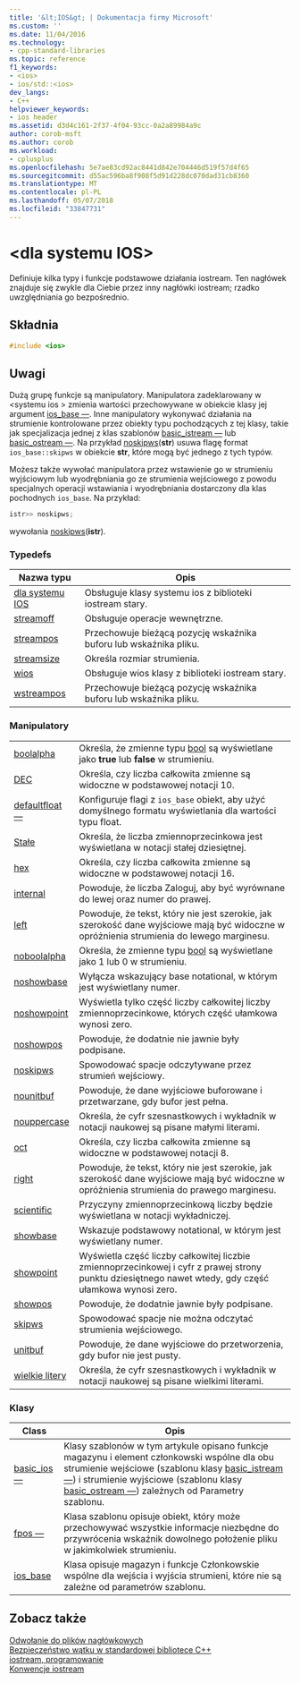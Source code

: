 ```yaml
---
title: '&lt;IOS&gt; | Dokumentacja firmy Microsoft'
ms.custom: ''
ms.date: 11/04/2016
ms.technology:
- cpp-standard-libraries
ms.topic: reference
f1_keywords:
- <ios>
- ios/std::<ios>
dev_langs:
- C++
helpviewer_keywords:
- ios header
ms.assetid: d3d4c161-2f37-4f04-93cc-0a2a89984a9c
author: corob-msft
ms.author: corob
ms.workload:
- cplusplus
ms.openlocfilehash: 5e7ae83cd92ac8441d842e704446d519f57d4f65
ms.sourcegitcommit: d55ac596ba8f908f5d91d228dc070dad31cb8360
ms.translationtype: MT
ms.contentlocale: pl-PL
ms.lasthandoff: 05/07/2018
ms.locfileid: "33847731"
---
```

# <a name="ltiosgt"></a>&lt;dla systemu IOS&gt;

Definiuje kilka typy i funkcje podstawowe działania iostream. Ten nagłówek znajduje się zwykle dla Ciebie przez inny nagłówki iostream; rzadko uwzględniania go bezpośrednio.

## <a name="syntax"></a>Składnia

```cpp
#include <ios>

```

## <a name="remarks"></a>Uwagi

Dużą grupę funkcje są manipulatory. Manipulatora zadeklarowany w \<systemu ios > zmienia wartości przechowywane w obiekcie klasy jej argument [ios_base —](../standard-library/ios-base-class.md). Inne manipulatory wykonywać działania na strumienie kontrolowane przez obiekty typu pochodzących z tej klasy, takie jak specjalizacja jednej z klas szablonów [basic_istream —](../standard-library/basic-istream-class.md) lub [basic_ostream —](../standard-library/basic-ostream-class.md). Na przykład [noskipws](../standard-library/ios-functions.md#noskipws)(**str**) usuwa flagę format `ios_base::skipws` w obiekcie **str**, które mogą być jednego z tych typów.

Możesz także wywołać manipulatora przez wstawienie go w strumieniu wyjściowym lub wyodrębniania go ze strumienia wejściowego z powodu specjalnych operacji wstawiania i wyodrębniania dostarczony dla klas pochodnych `ios_base`. Na przykład:

```cpp
istr>> noskipws;
```

wywołania [noskipws](../standard-library/ios-functions.md#noskipws)(**istr**).

### <a name="typedefs"></a>Typedefs

|Nazwa typu|Opis|
|-|-|
|[dla systemu IOS](../standard-library/ios-typedefs.md#ios)|Obsługuje klasy systemu ios z biblioteki iostream stary.|
|[streamoff](../standard-library/ios-typedefs.md#streamoff)|Obsługuje operacje wewnętrzne.|
|[streampos](../standard-library/ios-typedefs.md#streampos)|Przechowuje bieżącą pozycję wskaźnika buforu lub wskaźnika pliku.|
|[streamsize](../standard-library/ios-typedefs.md#streamsize)|Określa rozmiar strumienia.|
|[wios](../standard-library/ios-typedefs.md#wios)|Obsługuje wios klasy z biblioteki iostream stary.|
|[wstreampos](../standard-library/ios-typedefs.md#wstreampos)|Przechowuje bieżącą pozycję wskaźnika buforu lub wskaźnika pliku.|

### <a name="manipulators"></a>Manipulatory

|||
|-|-|
|[boolalpha](../standard-library/ios-functions.md#boolalpha)|Określa, że zmienne typu [bool](../cpp/bool-cpp.md) są wyświetlane jako **true** lub **false** w strumieniu.|
|[DEC](../standard-library/ios-functions.md#dec)|Określa, czy liczba całkowita zmienne są widoczne w podstawowej notacji 10.|
|[defaultfloat —](../standard-library/ios-functions.md#ios_defaultfloat)|Konfiguruje flagi z `ios_base` obiekt, aby użyć domyślnego formatu wyświetlania dla wartości typu float.|
|[Stałe](../standard-library/ios-functions.md#fixed)|Określa, że liczba zmiennoprzecinkowa jest wyświetlana w notacji stałej dziesiętnej.|
|[hex](../standard-library/ios-functions.md#hex)|Określa, czy liczba całkowita zmienne są widoczne w podstawowej notacji 16.|
|[internal](../standard-library/ios-functions.md#internal)|Powoduje, że liczba Zaloguj, aby być wyrównane do lewej oraz numer do prawej.|
|[left](../standard-library/ios-functions.md#left)|Powoduje, że tekst, który nie jest szerokie, jak szerokość dane wyjściowe mają być widoczne w opróżnienia strumienia do lewego marginesu.|
|[noboolalpha](../standard-library/ios-functions.md#noboolalpha)|Określa, że zmienne typu [bool](../cpp/bool-cpp.md) są wyświetlane jako 1 lub 0 w strumieniu.|
|[noshowbase](../standard-library/ios-functions.md#noshowbase)|Wyłącza wskazujący base notational, w którym jest wyświetlany numer.|
|[noshowpoint](../standard-library/ios-functions.md#noshowpoint)|Wyświetla tylko część liczby całkowitej liczby zmiennoprzecinkowe, których część ułamkowa wynosi zero.|
|[noshowpos](../standard-library/ios-functions.md#noshowpos)|Powoduje, że dodatnie nie jawnie były podpisane.|
|[noskipws](../standard-library/ios-functions.md#noskipws)|Spowodować spacje odczytywane przez strumień wejściowy.|
|[nounitbuf](../standard-library/ios-functions.md#nounitbuf)|Powoduje, że dane wyjściowe buforowane i przetwarzane, gdy bufor jest pełna.|
|[nouppercase](../standard-library/ios-functions.md#nouppercase)|Określa, że cyfr szesnastkowych i wykładnik w notacji naukowej są pisane małymi literami.|
|[oct](../standard-library/ios-functions.md#oct)|Określa, czy liczba całkowita zmienne są widoczne w podstawowej notacji 8.|
|[right](../standard-library/ios-functions.md#right)|Powoduje, że tekst, który nie jest szerokie, jak szerokość dane wyjściowe mają być widoczne w opróżnienia strumienia do prawego marginesu.|
|[scientific](../standard-library/ios-functions.md#scientific)|Przyczyny zmiennoprzecinkową liczby będzie wyświetlana w notacji wykładniczej.|
|[showbase](../standard-library/ios-functions.md#showbase)|Wskazuje podstawowy notational, w którym jest wyświetlany numer.|
|[showpoint](../standard-library/ios-functions.md#showpoint)|Wyświetla część liczby całkowitej liczbie zmiennoprzecinkowej i cyfr z prawej strony punktu dziesiętnego nawet wtedy, gdy część ułamkowa wynosi zero.|
|[showpos](../standard-library/ios-functions.md#showpos)|Powoduje, że dodatnie jawnie były podpisane.|
|[skipws](../standard-library/ios-functions.md#skipws)|Spowodować spacje nie można odczytać strumienia wejściowego.|
|[unitbuf](../standard-library/ios-functions.md#unitbuf)|Powoduje, że dane wyjściowe do przetworzenia, gdy bufor nie jest pusty.|
|[wielkie litery](../standard-library/ios-functions.md#uppercase)|Określa, że cyfr szesnastkowych i wykładnik w notacji naukowej są pisane wielkimi literami.|

### <a name="classes"></a>Klasy

|Class|Opis|
|-|-|
|[basic_ios —](../standard-library/basic-ios-class.md)|Klasy szablonów w tym artykule opisano funkcje magazynu i element członkowski wspólne dla obu strumienie wejściowe (szablonu klasy [basic_istream —](../standard-library/basic-istream-class.md)) i strumienie wyjściowe (szablonu klasy [basic_ostream —](../standard-library/basic-ostream-class.md)) zależnych od Parametry szablonu.|
|[fpos —](../standard-library/fpos-class.md)|Klasa szablonu opisuje obiekt, który może przechowywać wszystkie informacje niezbędne do przywrócenia wskaźnik dowolnego położenie pliku w jakimkolwiek strumieniu.|
|[ios_base](../standard-library/ios-base-class.md)|Klasa opisuje magazyn i funkcje Członkowskie wspólne dla wejścia i wyjścia strumieni, które nie są zależne od parametrów szablonu.|

## <a name="see-also"></a>Zobacz także

[Odwołanie do plików nagłówkowych](../standard-library/cpp-standard-library-header-files.md)<br/>
[Bezpieczeństwo wątku w standardowej bibliotece C++](../standard-library/thread-safety-in-the-cpp-standard-library.md)<br/>
[iostream, programowanie](../standard-library/iostream-programming.md)<br/>
[Konwencje iostream](../standard-library/iostreams-conventions.md)<br/>
